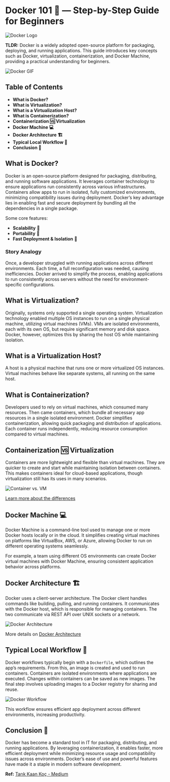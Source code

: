 # Docker 101 🐳 — Step-by-Step Guide for Beginners

![Docker Logo](https://miro.medium.com/v2/resize:fit:476/1*CMRibKVfk9dfLnJHY-2OqQ.png)

**TLDR:** Docker is a widely adopted open-source platform for packaging, deploying, and running applications. This guide introduces key concepts such as Docker, virtualization, containerization, and Docker Machine, providing a practical understanding for beginners.

![Docker GIF](https://miro.medium.com/v2/resize:fit:400/0*BUYxS9FTRRw3IPWY.gif)

## Table of Contents

- **What is Docker?**
- **What is Virtualization?**
- **What is a Virtualization Host?**
- **What is Containerization?**
- **Containerization 🆚 Virtualization**
- **Docker Machine 💻**
- **Docker Architecture 🏗**
- **Typical Local Workflow 🐜**
- **Conclusion 🐳**

## What is Docker?

Docker is an open-source platform designed for packaging, distributing, and running software applications. It leverages container technology to ensure applications run consistently across various infrastructures. Containers allow apps to run in isolated, fully customized environments, minimizing compatibility issues during deployment. Docker’s key advantage lies in enabling fast and secure deployment by bundling all the dependencies in a single package.

Some core features:

- **Scalability** 💯
- **Portability** 💯
- **Fast Deployment & Isolation** 💯

### Story Analogy

Once, a developer struggled with running applications across different environments. Each time, a full reconfiguration was needed, causing inefficiencies. Docker arrived to simplify the process, enabling applications to run consistently across servers without the need for environment-specific configurations.

## What is Virtualization?

Originally, systems only supported a single operating system. Virtualization technology enabled multiple OS instances to run on a single physical machine, utilizing virtual machines (VMs). VMs are isolated environments, each with its own OS, but require significant memory and disk space. Docker, however, optimizes this by sharing the host OS while maintaining isolation.

## What is a Virtualization Host?

A host is a physical machine that runs one or more virtualized OS instances. Virtual machines behave like separate systems, all running on the same host.

## What is Containerization?

Developers used to rely on virtual machines, which consumed many resources. Then came containers, which bundle all necessary app resources in a single isolated environment. Docker simplifies containerization, allowing quick packaging and distribution of applications. Each container runs independently, reducing resource consumption compared to virtual machines.

## Containerization 🆚 Virtualization

Containers are more lightweight and flexible than virtual machines. They are quicker to create and start while maintaining isolation between containers. This makes containers ideal for cloud-based applications, though virtualization still has its uses in many scenarios.

![Container vs. VM](https://miro.medium.com/v2/resize:fit:700/1*snINBI0HUIYa0BWKyCO3Xg.jpeg)

[Learn more about the differences](https://www.weave.works/blog/a-practical-guide-to-choosing-between-docker-containers-and-vms)

## Docker Machine 💻

Docker Machine is a command-line tool used to manage one or more Docker hosts locally or in the cloud. It simplifies creating virtual machines on platforms like VirtualBox, AWS, or Azure, allowing Docker to run on different operating systems seamlessly.

For example, a team using different OS environments can create Docker virtual machines with Docker Machine, ensuring consistent application behavior across platforms.

## Docker Architecture 🏗

Docker uses a client-server architecture. The Docker client handles commands like building, pulling, and running containers. It communicates with the Docker host, which is responsible for managing containers. The two communicate via REST API over UNIX sockets or a network.

![Docker Architecture](https://miro.medium.com/v2/resize:fit:700/1*JuLjOWZwentwAtlItI9U2w.png)

More details on [Docker Architecture](https://www.geeksforgeeks.org/architecture-of-docker/)

## Typical Local Workflow 🐜

Docker workflows typically begin with a `Dockerfile`, which outlines the app’s requirements. From this, an image is created and used to run containers. Containers are isolated environments where applications are executed. Changes within containers can be saved as new images. The final step involves uploading images to a Docker registry for sharing and reuse.

![Docker Workflow](https://miro.medium.com/v2/resize:fit:700/1*O0HZd0LufiJbVGQ9cG6UVQ.png)

This workflow ensures efficient app deployment across different environments, increasing productivity.

## Conclusion 🐳

Docker has become a standard tool in IT for packaging, distributing, and running applications. By leveraging containerization, it enables faster, more efficient deployment while minimizing resource usage and compatibility issues across environments. Docker’s ease of use and powerful features have made it a staple in modern software development.

**Ref:** [Tarık Kaan Koç - Medium](https://medium.com/geeks-of-data/docker-101-yeni-ba%C5%9Flayanlar-i%C3%A7in-ad%C4%B1m-ad%C4%B1m-rehber-253e6b7cb9f6)
